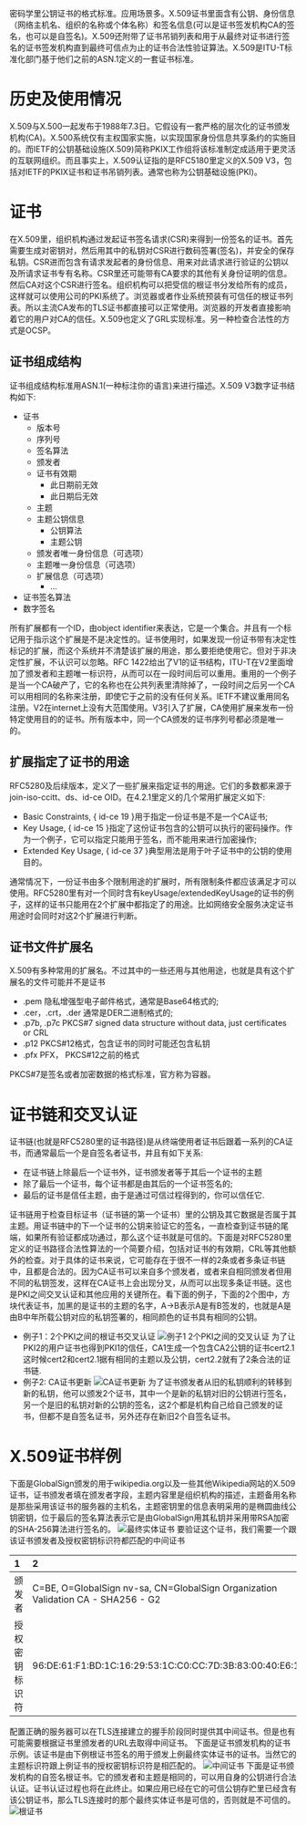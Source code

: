 密码学里公钥证书的格式标准。应用场景多。X.509证书里面含有公钥、身份信息（网络主机名、组织的名称或个体名称）和签名信息(可以是证书签发机构CA的签名，也可以是自签名)。X.509还附带了证书吊销列表和用于从最终对证书进行签名的证书签发机构直到最终可信点为止的证书合法性验证算法。X.509是ITU-T标准化部门基于他们之前的ASN.1定义的一套证书标准。
# 历史及使用情况
X.509与X.500一起发布于1988年7.3日。它假设有一套严格的层次化的证书颁发机构(CA)。X.500系统仅有主权国家实施，以实现国家身份信息共享条约的实施目的。而IETF的公钥基础设施(X.509)简称PKIX工作组将该标准制定成适用于更灵活的互联网组织。而且事实上，X.509认证指的是RFC5180里定义的X.509 V3，包括对IETF的PKIX证书和证书吊销列表。通常也称为公钥基础设施(PKI)。
# 证书
在X.509里，组织机构通过发起证书签名请求(CSR)来得到一份签名的证书。首先需要生成对密钥对，然后用其中的私钥对CSR进行数码签署(签名)，并安全的保存私钥。CSR进而包含有请求发起者的身份信息、用来对此请求进行验证的公钥以及所请求证书专有名称。CSR里还可能带有CA要求的其他有关身份证明的信息。然后CA对这个CSR进行签名。组织机构可以把受信的根证书分发给所有的成员，这样就可以使用公司的PKI系统了。浏览器或者作业系统预装有可信任的根证书列表。所以主流CA发布的TLS证书都直接可以正常使用。浏览器的开发者直接影响着它的用户对CA的信任。X.509也定义了GRL实现标准。另一种检查合法性的方式是OCSP。
## 证书组成结构
证书组成结构标准用ASN.1(一种标注你的语言)来进行描述。X.509 V3数字证书结构如下:
- 证书
  - 版本号
  - 序列号
  - 签名算法
  - 颁发者
  - 证书有效期
    - 此日期前无效
    - 此日期后无效
  - 主题
  - 主题公钥信息
    - 公钥算法
    - 主题公钥
  - 颁发者唯一身份信息（可选项）
  - 主题唯一身份信息（可选项）
  - 扩展信息（可选项）
    - ...
- 证书签名算法
- 数字签名

所有扩展都有一个ID，由object identifier来表达，它是一个集合。并且有一个标记用于指示这个扩展是不是决定性的。证书使用时，如果发现一份证书带有决定性标记的扩展，而这个系统并不清楚该扩展的用途，那么要拒绝使用它。但对于非决定性扩展，不认识可以忽略。RFC 1422给出了V1的证书结构，ITU-T在V2里面增加了颁发者和主题唯一标识符，从而可以在一段时间后可以重用。重用的一个例子是当一个CA破产了，它的名称也在公共列表里清除掉了，一段时间之后另一个CA可以用相同的名称来注册，即使它于之前的没有任何关系。IETF不建议重用同名注册。V2在internet上没有大范围使用。V3引入了扩展，CA使用扩展来发布一份特定使用目的的证书。所有版本中，同一个CA颁发的证书序列号都必须是唯一的。

## 扩展指定了证书的用途
RFC5280及后续版本，定义了一些扩展来指定证书的用途。它们的多数都来源于join-iso-ccitt、ds、id-ce OID。在4.2.1里定义的几个常用扩展定义如下:
- Basic Constraints, { id-ce 19 }用于指定一份证书是不是一个CA证书;
- Key Usage, { id-ce 15 }指定了这份证书包含的公钥可以执行的密码操作。作为一个例子，它可以指定只能用于签名，而不能用来进行加密操作;
- Extended Key Usage, { id-ce 37 }典型用法是用于叶子证书中的公钥的使用目的。

通常情况下，一份证书由多个限制用途的扩展时，所有限制条件都应该满足才可以使用。RFC5280里有对一个同时含有keyUsage/extendedKeyUsage的证书的例子，这样的证书只能用在2个扩展中都指定了的用途。比如网络安全服务决定证书用途时会同时对这2个扩展进行判断。
## 证书文件扩展名
X.509有多种常用的扩展名。不过其中的一些还用与其他用途，也就是具有这个扩展名的文件可能并不是证书
- .pem 隐私增强型电子邮件格式，通常是Base64格式的;
- .cer，.crt，.der 通常是DER二进制格式的;
- .p7b, .p7c PKCS#7 signed data structure without data, just certificates or CRL
- .p12 PKCS#12格式，包含证书的同时可能还包含私钥
- .pfx PFX， PKCS#12之前的格式

PKCS#7是签名或者加密数据的格式标准，官方称为容器。
# 证书链和交叉认证
证书链(也就是RFC5280里的证书路径)是从终端使用者证书后跟着一系列的CA证书，而通常最后一个是自签名者证书，并且有如下关系:
- 在证书链上除最后一个证书外，证书颁发者等于其后一个证书的主题
- 除了最后一个证书，每个证书都是由其后的一个证书签名的;
- 最后的证书是信任主题，由于是通过可信过程得到的，你可以信任它.

证书链用于检查目标证书（证书链的第一个证书）里的公钥及其它数据是否属于其主题。用证书链中的下一个证书的公钥来验证它的签名，一直检查到证书链的尾端，如果所有验证都成功通过，那么这个证书就是可信的。下面是对RFC5280里定义的证书路径合法性算法的一个简要介绍，包括对证书的有效期，CRL等其他额外的检查。对于具体的证书来说，它可能存在于很不一样的2条或者多条证书链中，且都是合法的。因为CA证书可以来自多个颁发者，或者来自相同颁发者但用不同的私钥签发，这样在CA证书上会出现分叉，从而可以出现多条证书链。这也是PKI之间交叉认证和其他应用的关键所在。看下面的例子，下面的2个图中，方块代表证书，加黑的是证书的主题的名字，A->B表示A是有B签发的，也就是A是由B中年所载公钥对应的私钥签署的，相同颜色的证书具有相同的公钥。
- 例子1：2个PKI之间的根证书交叉认证
![例子1 2个PKI之间的交叉认证](pic/../pic/700px-Cross-certification_diagram.svg.png)
为了让PKI2的用户证书也得到PKI1的信任，CA1生成一个包含CA2公钥的证书cert2.1 这时候cert2和cert2.1据有相同的主题以及公钥，cert2.2就有了2条合法的证书链.
- 例子2: CA证书更新
![CA证书更新](pic/CA_certificate_renewal.png)
为了证书颁发者从旧的私钥顺利的转移到新的私钥，他可以颁发2个证书，其中一个是新的私钥对旧的公钥进行签名，另一个是旧的私钥对新的公钥的签名，这2个都是机构自己给自己颁发的证书，但都不是自签名证书，另外还存在新旧2个自签名证书。

# X.509证书样例
下面是GlobalSign颁发的用于wikipedia.org以及一些其他Wikipedia网站的X.509证书，证书颁发者填在颁发者字段，主题内容里是组织机构的描述，主题备用名称是那些采用该证书的服务器的主机名，主题密钥里的信息表明采用的是椭圆曲线公钥密钥，位于最后的签名算法表示它是由GlobalSign用其私钥并采用带RSA加密的SHA-256算法进行签名的。
![最终实体证书](pic/leaf-cert.png)
要验证这个证书，我们需要一个跟该证书颁发者及授权密钥标识符都匹配的中间证书

|1|2|
|:---|:---|
|颁发者|C=BE, O=GlobalSign nv-sa, CN=GlobalSign Organization Validation CA - SHA256 - G2|
|授权密钥标识符|96:DE:61:F1:BD:1C:16:29:53:1C:C0:CC:7D:3B:83:00:40:E6:1A:7C|

配置正确的服务器可以在TLS连接建立的握手阶段同时提供其中间证书。但是也有可能需要根据证书里颁发者的URL去取得中间证书。
下面是证书颁发机构的证书示例。该证书是由下例根证书签名的用于颁发上例最终实体证书的证书。当然它的主题标识符跟上例证书的授权密钥标识符是相匹配的。
![中间证书](pic/mid-cert.png)
下面是证书颁发机构的自签名根证书。它的颁发者和主题是相同的，可以用自身的公钥进行合法认证。证书认证过程也将在此终止。如果应用已经在它的可信公钥存贮里已经含有该公钥证书，那么TLS连接时的那个最终实体证书是可信的，否则就是不可信的。
![根证书](pic/root-cert.png)

